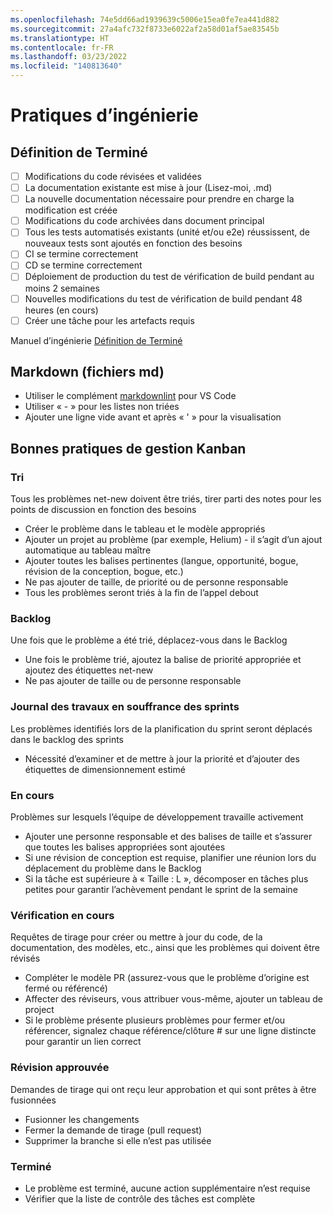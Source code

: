 ```yaml
---
ms.openlocfilehash: 74e5dd66ad1939639c5006e15ea0fe7ea441d882
ms.sourcegitcommit: 27a4afc732f8733e6022af2a58d01af5ae83545b
ms.translationtype: HT
ms.contentlocale: fr-FR
ms.lasthandoff: 03/23/2022
ms.locfileid: "140813640"
---
```

# <a name="engineering-practices"></a>Pratiques d’ingénierie

## <a name="definition-of-done"></a>Définition de Terminé

- [ ] Modifications du code révisées et validées
- [ ] La documentation existante est mise à jour (Lisez-moi, .md)
- [ ] La nouvelle documentation nécessaire pour prendre en charge la modification est créée
- [ ] Modifications du code archivées dans document principal
- [ ] Tous les tests automatisés existants (unité et/ou e2e) réussissent, de nouveaux tests sont ajoutés en fonction des besoins
- [ ] CI se termine correctement
- [ ] CD se termine correctement
- [ ] Déploiement de production du test de vérification de build pendant au moins 2 semaines
- [ ] Nouvelles modifications du test de vérification de build pendant 48 heures (en cours)
- [ ] Créer une tâche pour les artefacts requis

Manuel d’ingénierie [Définition de Terminé](https://github.com/microsoft/code-with-engineering-playbook/blob/master/team-agreements/definition-of-done/readme.md)

## <a name="markdown-md-files"></a>Markdown (fichiers md)

- Utiliser le complément [markdownlint](https://marketplace.visualstudio.com/items?itemName=DavidAnson.vscode-markdownlint) pour VS Code
- Utiliser « - » pour les listes non triées
- Ajouter une ligne vide avant et après « ' » pour la visualisation

## <a name="kanban-management-best-practices"></a>Bonnes pratiques de gestion Kanban

### <a name="triage"></a>Tri

Tous les problèmes net-new doivent être triés, tirer parti des notes pour les points de discussion en fonction des besoins

- Créer le problème dans le tableau et le modèle appropriés
- Ajouter un projet au problème (par exemple, Helium) - il s’agit d’un ajout automatique au tableau maître
- Ajouter toutes les balises pertinentes (langue, opportunité, bogue, révision de la conception, bogue, etc.)
- Ne pas ajouter de taille, de priorité ou de personne responsable
- Tous les problèmes seront triés à la fin de l’appel debout

### <a name="backlog"></a>Backlog

Une fois que le problème a été trié, déplacez-vous dans le Backlog

- Une fois le problème trié, ajoutez la balise de priorité appropriée et ajoutez des étiquettes net-new
- Ne pas ajouter de taille ou de personne responsable

### <a name="sprint-backlog"></a>Journal des travaux en souffrance des sprints

Les problèmes identifiés lors de la planification du sprint seront déplacés dans le backlog des sprints

- Nécessité d’examiner et de mettre à jour la priorité et d’ajouter des étiquettes de dimensionnement estimé

### <a name="in-progress"></a>En cours

Problèmes sur lesquels l’équipe de développement travaille activement

- Ajouter une personne responsable et des balises de taille et s’assurer que toutes les balises appropriées sont ajoutées
- Si une révision de conception est requise, planifier une réunion lors du déplacement du problème dans le Backlog
- Si la tâche est supérieure à « Taille : L », décomposer en tâches plus petites pour garantir l’achèvement pendant le sprint de la semaine

### <a name="review-in-progress"></a>Vérification en cours

Requêtes de tirage pour créer ou mettre à jour du code, de la documentation, des modèles, etc., ainsi que les problèmes qui doivent être révisés

- Compléter le modèle PR (assurez-vous que le problème d’origine est fermé ou référencé)
- Affecter des réviseurs, vous attribuer vous-même, ajouter un tableau de project
- Si le problème présente plusieurs problèmes pour fermer et/ou référencer, signalez chaque référence/clôture # sur une ligne distincte pour garantir un lien correct

### <a name="review-approved"></a>Révision approuvée

Demandes de tirage qui ont reçu leur approbation et qui sont prêtes à être fusionnées

- Fusionner les changements
- Fermer la demande de tirage (pull request)
- Supprimer la branche si elle n’est pas utilisée

### <a name="done"></a>Terminé

- Le problème est terminé, aucune action supplémentaire n’est requise
- Vérifier que la liste de contrôle des tâches est complète
